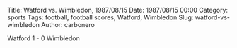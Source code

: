 Title: Watford vs. Wimbledon, 1987/08/15
Date: 1987/08/15 00:00
Category: sports
Tags: football, football scores, Watford, Wimbledon
Slug: watford-vs-wimbledon
Author: carbonero


Watford 1 - 0 Wimbledon
